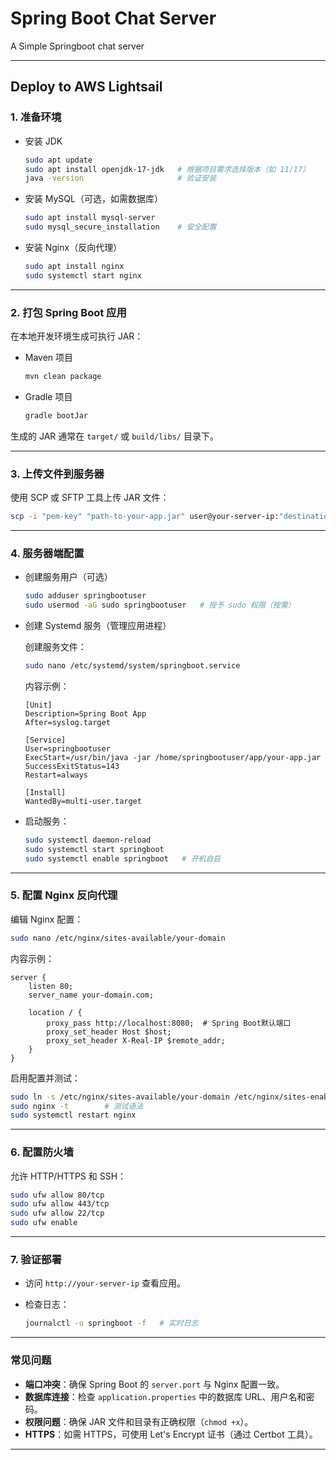 # Spring Boot Chat Server

A Simple Springboot chat server

---

## Deploy to AWS Lightsail

### 1. 准备环境

- 安装 JDK

  ```sh
  sudo apt update
  sudo apt install openjdk-17-jdk   # 根据项目需求选择版本（如 11/17）
  java -version                     # 验证安装
  ```

- 安装 MySQL（可选，如需数据库）

  ```sh
  sudo apt install mysql-server
  sudo mysql_secure_installation    # 安全配置
  ```

- 安装 Nginx（反向代理）

  ```sh
  sudo apt install nginx
  sudo systemctl start nginx
  ```

---

### 2. 打包 Spring Boot 应用

在本地开发环境生成可执行 JAR：

- Maven 项目

  ```sh
  mvn clean package
  ```

- Gradle 项目

  ```sh
  gradle bootJar
  ```

生成的 JAR 通常在 `target/` 或 `build/libs/` 目录下。

---

### 3. 上传文件到服务器

使用 SCP 或 SFTP 工具上传 JAR 文件：

```sh
scp -i "pem-key" "path-to-your-app.jar" user@your-server-ip:"destination-path"
```

---

### 4. 服务器端配置

- 创建服务用户（可选）

  ```sh
  sudo adduser springbootuser
  sudo usermod -aG sudo springbootuser   # 授予 sudo 权限（按需）
  ```

- 创建 Systemd 服务（管理应用进程）

  创建服务文件：

  ```sh
  sudo nano /etc/systemd/system/springboot.service
  ```

  内容示例：

  ```
  [Unit]
  Description=Spring Boot App
  After=syslog.target

  [Service]
  User=springbootuser
  ExecStart=/usr/bin/java -jar /home/springbootuser/app/your-app.jar
  SuccessExitStatus=143
  Restart=always

  [Install]
  WantedBy=multi-user.target
  ```

- 启动服务：

  ```sh
  sudo systemctl daemon-reload
  sudo systemctl start springboot
  sudo systemctl enable springboot   # 开机自启
  ```

---

### 5. 配置 Nginx 反向代理

编辑 Nginx 配置：

```sh
sudo nano /etc/nginx/sites-available/your-domain
```

内容示例：

```
server {
    listen 80;
    server_name your-domain.com;

    location / {
        proxy_pass http://localhost:8080;  # Spring Boot默认端口
        proxy_set_header Host $host;
        proxy_set_header X-Real-IP $remote_addr;
    }
}
```

启用配置并测试：

```sh
sudo ln -s /etc/nginx/sites-available/your-domain /etc/nginx/sites-enabled/
sudo nginx -t        # 测试语法
sudo systemctl restart nginx
```

---

### 6. 配置防火墙

允许 HTTP/HTTPS 和 SSH：

```sh
sudo ufw allow 80/tcp
sudo ufw allow 443/tcp
sudo ufw allow 22/tcp
sudo ufw enable
```

---

### 7. 验证部署

- 访问 `http://your-server-ip` 查看应用。
- 检查日志：

  ```sh
  journalctl -u springboot -f   # 实时日志
  ```

---

### 常见问题

- **端口冲突**：确保 Spring Boot 的 `server.port` 与 Nginx 配置一致。
- **数据库连接**：检查 `application.properties` 中的数据库 URL、用户名和密码。
- **权限问题**：确保 JAR 文件和目录有正确权限（`chmod +x`）。
- **HTTPS**：如需 HTTPS，可使用 Let's Encrypt 证书（通过 Certbot 工具）。

---
